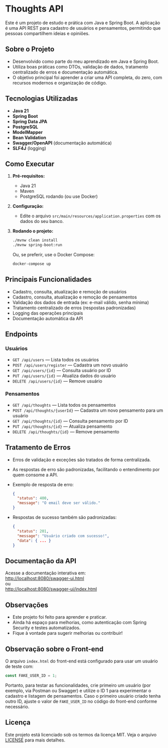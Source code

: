 # Thoughts API

Este é um projeto de estudo e prática com Java e Spring Boot. A aplicação é uma API REST para cadastro de usuários e pensamentos, permitindo que pessoas compartilhem ideias e opiniões.

## Sobre o Projeto

- Desenvolvido como parte do meu aprendizado em Java e Spring Boot.
- Utiliza boas práticas como DTOs, validação de dados, tratamento centralizado de erros e documentação automática.
- O objetivo principal foi aprender a criar uma API completa, do zero, com recursos modernos e organização de código.

## Tecnologias Utilizadas

- **Java 21**
- **Spring Boot**
- **Spring Data JPA**
- **PostgreSQL**
- **ModelMapper**
- **Bean Validation**
- **Swagger/OpenAPI** (documentação automática)
- **SLF4J** (logging)

## Como Executar

1. **Pré-requisitos:**  
   - Java 21  
   - Maven  
   - PostgreSQL rodando (ou use Docker)

2. **Configuração:**  
   - Edite o arquivo `src/main/resources/application.properties` com os dados do seu banco.

3. **Rodando o projeto:**  
   ```bash
   ./mvnw clean install
   ./mvnw spring-boot:run
   ```
   Ou, se preferir, use o Docker Compose:
   ```bash
   docker-compose up
   ```

## Principais Funcionalidades

- Cadastro, consulta, atualização e remoção de usuários
- Cadastro, consulta, atualização e remoção de pensamentos
- Validação dos dados de entrada (ex: e-mail válido, senha mínima)
- Tratamento centralizado de erros (respostas padronizadas)
- Logging das operações principais
- Documentação automática da API

## Endpoints

### Usuários

- `GET /api/users` — Lista todos os usuários
- `POST /api/users/register` — Cadastra um novo usuário
- `GET /api/users/{id}` — Consulta usuário por ID
- `PUT /api/users/{id}` — Atualiza dados do usuário
- `DELETE /api/users/{id}` — Remove usuário

### Pensamentos

- `GET /api/thoughts` — Lista todos os pensamentos
- `POST /api/thoughts/{userId}` — Cadastra um novo pensamento para um usuário
- `GET /api/thoughts/{id}` — Consulta pensamento por ID
- `PUT /api/thoughts/{id}` — Atualiza pensamento
- `DELETE /api/thoughts/{id}` — Remove pensamento

## Tratamento de Erros

- Erros de validação e exceções são tratados de forma centralizada.
- As respostas de erro são padronizadas, facilitando o entendimento por quem consome a API.
- Exemplo de resposta de erro:
  ```json
  {
    "status": 400,
    "message": "O email deve ser válido."
  }
  ```

- Respostas de sucesso também são padronizadas:
  ```json
  {
    "status": 201,
    "message": "Usuário criado com sucesso!",
    "data": { ... }
  }
  ```

## Documentação da API

Acesse a documentação interativa em:  
[http://localhost:8080/swagger-ui.html](http://localhost:8080/swagger-ui.html)  
ou  
[http://localhost:8080/swagger-ui/index.html](http://localhost:8080/swagger-ui/index.html)

## Observações

- Este projeto foi feito para aprender e praticar.  
- Ainda há espaço para melhorias, como autenticação com Spring Security e testes automatizados.
- Fique à vontade para sugerir melhorias ou contribuir!

## Observação sobre o Front-end

O arquivo `index.html` do front-end está configurado para usar um usuário de teste com:

```js
const FAKE_USER_ID = 1;
```

Portanto, para testar as funcionalidades, crie primeiro um usuário (por exemplo, via Postman ou Swagger) e utilize o ID 1 para experimentar o cadastro e listagem de pensamentos. Caso o primeiro usuário criado tenha outro ID, ajuste o valor de `FAKE_USER_ID` no código do front-end conforme necessário.

## Licença

Este projeto está licenciado sob os termos da licença MIT. Veja o arquivo [LICENSE](./LICENSE) para mais detalhes.
